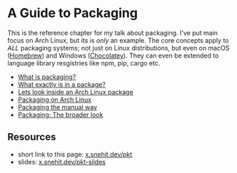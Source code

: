 # A Guide to Packaging
This is the reference chapter for my talk about packaging. I've put main focus on Arch Linux, but its is *only* an example. The core concepts apply to *ALL* packaging systems; not just on Linux distributions, but even on macOS ([Homebrew](https://brew.sh/)) and Windows ([Chocolatey](https://chocolatey.org/)). They can even be extended to language library resgistries like npm, pip, cargo etc. 


- [What is packaging?](./what-is-packaging.md)
- [What exactly is in a package?](./what-exactly-is-in-a-package.md)
- [Lets look inside an Arch Linux package](./look-inside-arch-linux-package.md)
- [Packaging on Arch Linux](./packaging-on-arch.md)
- [Packaging the manual way](./packaging-the-manual-way.md)
- [Packaging: The broader look](./packaging-broader-look.md)

## Resources

- short link to this page: [x.snehit.dev/pkt](https://x.snehit.dev/pkt)
- slides: [x.snehit.dev/pkt-sildes](https://x.snehit.dev/pkt-sildes)